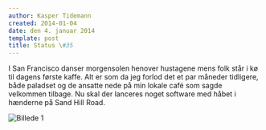 ```yaml
---
author: Kasper Tidemann
created: 2014-01-04
date: den 4. januar 2014
template: post
title: Status \#35
---
```


I San Francisco danser morgensolen henover hustagene mens folk står i kø til dagens første kaffe. Alt er som da jeg forlod det et par måneder tidligere, både paladset og de ansatte nede på min lokale café som sagde velkommen tilbage. Nu skal der lanceres noget software med håbet i hænderne på Sand Hill Road.

![Billede 1](/photos/status-35/1.jpg)